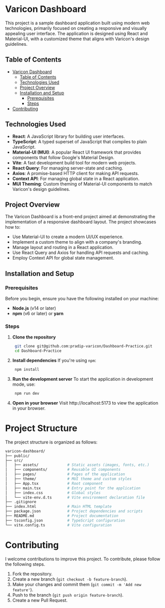 # Varicon Dashboard

This project is a sample dashboard application built using modern web technologies, primarily focused on creating a responsive and visually appealing user interface. The application is designed using React and Material-UI, with a customized theme that aligns with Varicon's design guidelines.

## Table of Contents

- [Varicon Dashboard](#varicon-dashboard)
  - [Table of Contents](#table-of-contents)
  - [Technologies Used](#technologies-used)
  - [Project Overview](#project-overview)
  - [Installation and Setup](#installation-and-setup)
    - [Prerequisites](#prerequisites)
    - [Steps](#steps)
- [Contributing](#contributing)

## Technologies Used

- **React**: A JavaScript library for building user interfaces.
- **TypeScript**: A typed superset of JavaScript that compiles to plain JavaScript.
- **Material-UI (MUI)**: A popular React UI framework that provides components that follow Google's Material Design.
- **Vite**: A fast development build tool for modern web projects.
- **React Query**: For managing server-state and caching.
- **Axios**: A promise-based HTTP client for making API requests.
- **Context API**: For managing global state in a React application.
- **MUI Theming**: Custom theming of Material-UI components to match Varicon's design guidelines.

## Project Overview

The Varicon Dashboard is a front-end project aimed at demonstrating the implementation of a responsive dashboard layout. The project showcases how to:

- Use Material-UI to create a modern UI/UX experience.
- Implement a custom theme to align with a company's branding.
- Manage layout and routing in a React application.
- Use React Query and Axios for handling API requests and caching.
- Employ Context API for global state management.

## Installation and Setup

### Prerequisites

Before you begin, ensure you have the following installed on your machine:

- **Node.js** (v14 or later)
- **npm** (v6 or later) or **yarn**

### Steps

1. **Clone the repository**

   ```bash
    git clone git@github.com:pradip-varicon/Dashboard-Practice.git
    cd Dashboard-Practice
    ```


2. **Install dependencies**
  If you're using `npm`:
   ```bash
    npm install
    ```

3. **Run the development server**
  To start the application in development mode, use:
   ```bash
    npm run dev
    ```
4. **Open in your browser**
   Visit http://localhost:5173 to view the application in your browser.

# Project Structure

The project structure is organized as follows:
```bash
varicon-dashboard/
├── public/
├── src/
│   ├── assets/             # Static assets (images, fonts, etc.)
│   ├── components/         # Reusable UI components
│   ├── pages/              # Pages of the application
│   ├── theme/              # MUI theme and custom styles
│   ├── App.tsx             # Root component
│   ├── main.tsx            # Entry point for the application
│   ├── index.css           # Global styles
│   └── vite-env.d.ts       # Vite environment declaration file
├── .gitignore
├── index.html              # Main HTML template
├── package.json            # Project dependencies and scripts
├── README.md               # Project documentation
├── tsconfig.json           # TypeScript configuration
└── vite.config.ts          # Vite configuration
```

# Contributing
I welcome contributions to improve this project. To contribute, please follow the following steps.
1. Fork the repository.
2. Create a new branch (`git checkout -b feature-branch`).
3. Make your changes and commit them (`git commit -m 'Add new feature'`).
4. Push to the branch (`git push origin feature-branch`).
5. Create a new Pull Request.
